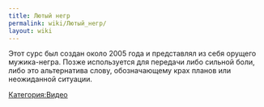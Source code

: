 ```yaml
---
title: Лютый негр
permalink: wiki/Лютый_негр/
layout: wiki
---
```


Этот сурс был создан около 2005 года и представлял из себя орущего
мужика-негра. Позже используется для передачи либо сильной боли, либо
это альтернатива слову, обозначающему крах планов или неожиданной
ситуации.

[Категория:Видео](Категория:Видео "wikilink")
